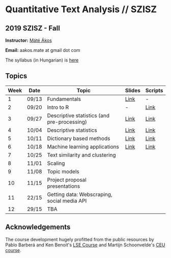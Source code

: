 # Quantitative Text Analysis // SZISZ
## 2019 SZISZ - Fall


**Instructor:** [Máté Ákos]((https://aakosm.github.io/))

**Email:** aakos.mate at gmail dot com

The syllabus (in Hungarian) is [here](https://github.com/aakosm/QTA_SZISZ_2019/blob/master/syllabus.pdf)

## Topics

| **Week** | **Date** | **Topic** | **Slides** | **Scripts** |
| --- | ---- |----------------------------------------------- | --- | --- |
|  1 | 09/13  |  Fundamentals | [Link](https://github.com/aakosm/QTA_SZISZ_2019/blob/master/week01_intro/01_intro.pdf) | - |
|  2  | 09/20 | Intro to R  | - | [Link](https://aakosm.github.io/QTA_SZISZ_2019/week02_r_intro/02_r_intro.html) |
|  3  | 09/27 | Descriptive statistics (and pre-processing)   | [Link](https://aakosm.github.io/QTA_SZISZ_2019/week03_descriptives_i/03_descriptives.pdf) | [Link](https://aakosm.github.io/QTA_SZISZ_2019/week03_descriptives_i/session3_r_script.html) |
|  4  | 10/04 | Descriptive statistics | [Link](https://aakosm.github.io/QTA_SZISZ_2019/week03_descriptives_i/03_descriptives.pdf) |[Link](https://aakosm.github.io/QTA_SZISZ_2019/wweek04_descriptives_ii/04_descriptives_ii.html) |
|  5  |  10/11| Dictionary based methods    |[Link](https://aakosm.github.io/QTA_SZISZ_2019/week05_dictionary/05_dictionary.pdf) |[Link](https://aakosm.github.io/QTA_SZISZ_2019/week05_dictionary/05_dictionary.html) |
|  6  |  10/18| Machine learning applications |[Link](https://aakosm.github.io/QTA_SZISZ_2019/week06_supervised_ml/06_supervised_ml.pdf)  | [Link](https://aakosm.github.io/QTA_SZISZ_2019/week06_supervised_ml/06_supervised_ml.html) |
|  7  |  10/25| Text similarity and clustering | | |
|  8  |  11/01| Scaling | | |
|  9  |  11/08| Topic models | | |
|  10 |  11/15| Project proposal presentations | | |
|  11 |  22/15| Getting data: Webscraping, social media API | | |
|  12 |  29/15| TBA | | |


## Acknowledgements
The course development hugely profitted from the public resources by Pablo Barberá and Ken Benoit's [LSE Course](https://lse-my459.github.io) and Martijn Schoonvelde's [CEU course](https://github.com/hjmschoonvelde/CEU_ATA_2019).
